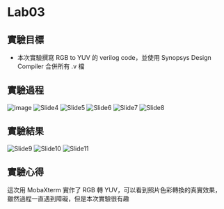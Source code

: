 # Lab03
## 實驗目標
* 本次實驗撰寫 RGB to YUV 的 verilog code，並使用 Synopsys Design Compiler 合併所有 .v 檔​

## 實驗過程
![image](https://github.com/user-attachments/assets/3ed095d1-b056-4551-8d38-299d1b7d818a)
![Slide4](https://github.com/user-attachments/assets/a2d1c31c-3d3c-4665-b260-1ca0a92885a3)
![Slide5](https://github.com/user-attachments/assets/fd232778-a3a1-417a-9856-b94d62fc05f2)
![Slide6](https://github.com/user-attachments/assets/4cb4fe2e-405b-40ea-ac65-6d970d58ae34)
![Slide7](https://github.com/user-attachments/assets/526b7e61-b696-4653-a736-00a490302b07)
![Slide8](https://github.com/user-attachments/assets/f052aa30-6d2a-42a2-b3af-d858000eed0f)

## 實驗結果
![Slide9](https://github.com/user-attachments/assets/2196dbea-be31-493a-b79e-932861e2aac4)
![Slide10](https://github.com/user-attachments/assets/c20c15d1-1e4a-45e2-beba-b9b8614ec285)
![Slide11](https://github.com/user-attachments/assets/31926b0a-9f7b-4588-8141-ba2325516912)

## 實驗心得

這次用 MobaXterm 實作了 RGB 轉 YUV，可以看到照片色彩轉換的真實效果，雖然過程一直遇到障礙，但是本次實驗很有趣​
